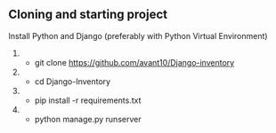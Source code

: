 
## Cloning and starting project
Install Python and Django (preferably with Python Virtual Environment)
1. - git clone https://github.com/avant10/Django-inventory
2. - cd Django-Inventory
3. - pip install -r requirements.txt
4. - python manage.py runserver
